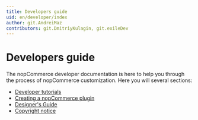 ```yaml
---
title: Developers guide
uid: en/developer/index
author: git.AndreiMaz
contributors: git.DmitriyKulagin, git.exileDev
---
```


# Developers guide

The nopCommerce developer documentation is here to help you through the process of nopCommerce customization. Here you will several sections:

* [Developer tutorials](xref:en/developer/tutorials/index)
* [Creating a nopCommerce plugin](xref:en/developer/plugins/index)
* [Designer's Guide](xref:en/developer/design/index)
* [Copyright notice](xref:en/developer/copyright-notice)
